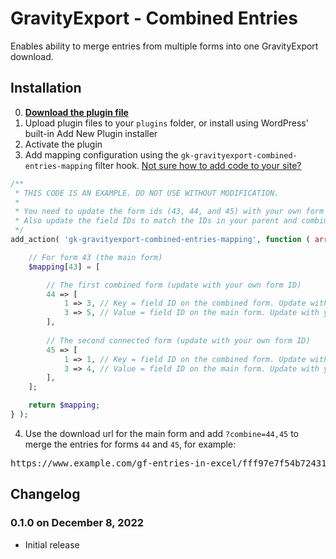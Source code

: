 # GravityExport - Combined Entries

Enables ability to merge entries from multiple forms into one GravityExport download.

## Installation

0. **[Download the plugin file](https://github.com/gravityview/gravityexport-combined-entries/archive/refs/heads/main.zip)**
1. Upload plugin files to your `plugins` folder, or install using WordPress' built-in Add New Plugin installer
2. Activate the plugin
3. Add mapping configuration using the `gk-gravityexport-combined-entries-mapping` filter hook. [Not sure how to add code to your site?](https://docs.gravitykit.com/article/210-where-to-put-code-samples)

```php
/**
 * THIS CODE IS AN EXAMPLE. DO NOT USE WITHOUT MODIFICATION.
 * 
 * You need to update the form ids (43, 44, and 45) with your own form IDs.
 * Also update the field IDs to match the IDs in your parent and combined forms.
 */
add_action( 'gk-gravityexport-combined-entries-mapping', function ( array $mapping ): array {

	// For form 43 (the main form)
	$mapping[43] = [

		// The first combined form (update with your own form ID)
		44 => [
			1 => 3, // Key = field ID on the combined form. Update with your own field ID.
			3 => 5, // Value = field ID on the main form. Update with your own field ID.
		],
		
		// The second connected form (update with your own form ID)
		45 => [
			1 => 1, // Key = field ID on the combined form. Update with your own field ID.
			3 => 4, // Value = field ID on the main form. Update with your own field ID.
		],
	];

	return $mapping;
} );
```

4. Use the download url for the main form and add `?combine=44,45` to merge the entries for forms `44` and `45`, for example:

<pre>https://www.example.com/gf-entries-in-excel/fff97e7f54b72431ab1cb5dd16ecc<strong>?combine=44,45</strong></pre>

## Changelog

### 0.1.0 on December 8, 2022

* Initial release

